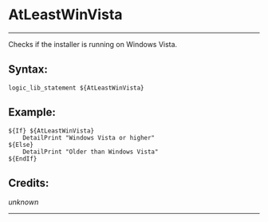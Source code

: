 # AtLeastWinVista

---

Checks if the installer is running on Windows Vista.

## Syntax:

	logic_lib_statement ${AtLeastWinVista}

## Example:

	${If} ${AtLeastWinVista}
		DetailPrint "Windows Vista or higher"
	${Else}
		DetailPrint "Older than Windows Vista"
	${EndIf}

## Credits:

*unknown*

---
